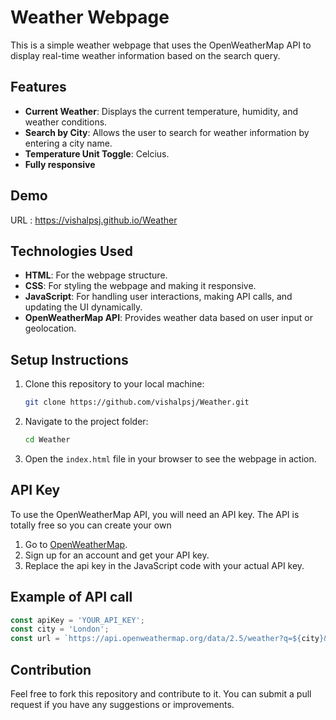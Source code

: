 # Weather Webpage

This is a simple weather webpage that uses the OpenWeatherMap API to display real-time weather information based on the search query.

## Features

- **Current Weather**: Displays the current temperature, humidity, and weather conditions.
- **Search by City**: Allows the user to search for weather information by entering a city name.
- **Temperature Unit Toggle**: Celcius.
- **Fully responsive**

## Demo

URL : https://vishalpsj.github.io/Weather

## Technologies Used

- **HTML**: For the webpage structure.
- **CSS**: For styling the webpage and making it responsive.
- **JavaScript**: For handling user interactions, making API calls, and updating the UI dynamically.
- **OpenWeatherMap API**: Provides weather data based on user input or geolocation.

## Setup Instructions

1. Clone this repository to your local machine:
   ```bash
   git clone https://github.com/vishalpsj/Weather.git
   ```

2. Navigate to the project folder:
   ```bash
   cd Weather
   ```

3. Open the `index.html` file in your browser to see the webpage in action.

## API Key

To use the OpenWeatherMap API, you will need an API key.
The API is totally free so you can create your own

1. Go to [OpenWeatherMap](https://openweathermap.org/).
2. Sign up for an account and get your API key.
3. Replace the api key in the JavaScript code with your actual API key.

## Example of API call
```javascript
const apiKey = 'YOUR_API_KEY';
const city = 'London';
const url = `https://api.openweathermap.org/data/2.5/weather?q=${city}&appid=${apiKey}`;
```

## Contribution

Feel free to fork this repository and contribute to it. You can submit a pull request if you have any suggestions or improvements.

